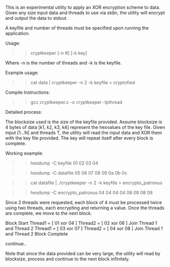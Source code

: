 This is an experimental utility to apply an XOR encryption scheme to data.
Given any size input data and threads to use via stdin, the utility will encrypt and output the data to stdout.

A keyfile and number of threads must be specified upon running the application.

Usage:

>> cryptkeeper [-n #] [-k key]

Where -n is the number of threads and -k is the keyfile.

Example usage:

>> cat data | cryptkeeper -n 2 -k keyfile > cryptofied


Compile Instructions:

>> gcc cryptkeeper.c -o cryptkeeper -lpthread


Detailed process:

The blocksize used is the size of the keyfile provided.
Assume blocksize is 4 bytes of data [k1, k2, k3, k4] represent the hexvalues of the key file.
Given input [1...N] and threads T, the utility will read the input data and XOR them with the key file provided.
The key will repeat itself after every block is complete.

Working example:

>> hexdump -C keyfile
01 02 03 04

>> hexdump -C datafile
05 06 07 08 09 0a 0b 0c

>> cat datafile | ./cryptkeeper -n 2 -k keyfile > encrypto_patronus

>> hexdump -C encrypto_patronus
04 04 04 04 08 08 08 08

Since 2 threads were requested, each block of 4 must be processed twice using two threads, each encrypting and returning a value.
Once the threads are complete, we move to the next block.

Block Start
Thread1 = [ 01 xor 04 ]
Thread2 = [ 02 xor 06 ]
Join Thread 1 and Thread 2
Thread1 = [ 03 xor 07 ]
Thread2 = [ 04 xor 08 ]
Join Thread 1 and Thread 2
Block Complete

continue..

Note that since the data provided can be very large, the utility will read by blocksize, process and continue to the next block infinitely.